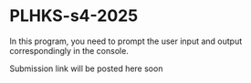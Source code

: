 # PLHKS-s4-2025

In this program, you need to prompt the user input and output correspondingly in the console.

Submission link will be posted here soon
